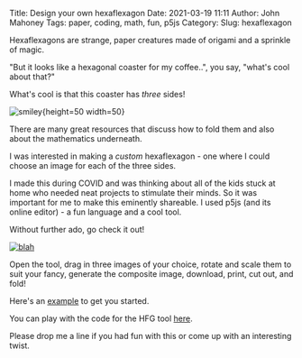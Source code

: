 Title: Design your own hexaflexagon
Date: 2021-03-19 11:11
Author: John Mahoney
Tags: paper, coding, math, fun, p5js
Category:
Slug: hexaflexagon

Hexaflexagons are strange, paper creatures made of origami and a sprinkle of magic.

"But it looks like a hexagonal coaster for my coffee..", you say, "what's cool about that?"

What's cool is that this coaster has *three* sides!

![smiley]({static}/img/flexagon.gif){height=50 width=50}



<!-- TODO: INSERT GIF of colored HFG - not images -->

There are many great resources that discuss how to fold them and also about the mathematics underneath.

<!-- TODO: INSERT RESOURCES -->

I was interested in making a *custom* hexaflexagon - one where I could choose an image for each of the three sides.

<!-- TODO: INSERT GIF of image HFG -->

I made this during COVID and was thinking about all of the kids stuck at home who needed neat projects to stimulate their minds.
So it was important for me to make this eminently shareable.
I used p5js (and its online editor) - a fun language and a cool tool.

Without further ado, go check it out!

[![blah]({static}./img/HFGiconsmall.png)](https://editor.p5js.org/mohnjahoney/full/-fVgtBMTP)

Open the tool, drag in three images of your choice, rotate and scale them to suit your fancy, generate the composite image, download, print, cut out, and fold!

Here's an 
[example]({static}./img/output_hexaflexagon.png) 
to get you started.

You can play with the code for the HFG tool [here](https://editor.p5js.org/mohnjahoney/sketches/-fVgtBMTP).

Please drop me a line if you had fun with this or come up with an interesting twist.